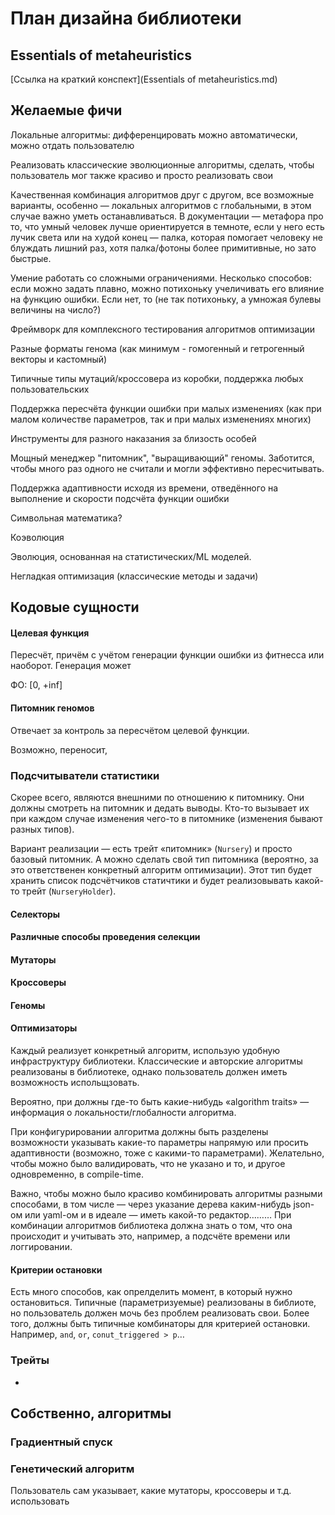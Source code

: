 # План дизайна библиотеки

## Essentials of metaheuristics

[Ссылка на краткий конспект](Essentials of metaheuristics.md)

## Желаемые фичи

Локальные алгоритмы: дифференцировать можно автоматически, можно отдать пользователю

Реализовать классические эволюционные алгоритмы, сделать, чтобы пользователь мог также красиво и просто реализовать свои

Качественная комбинация алгоритмов друг с другом, все возможные варианты, особенно — локальных алгоритмов с глобальными, в этом случае важно уметь останавливаться. В документации — метафора про то, что умный человек лучше ориентируется в темноте, если у него есть  лучик света или на худой конец — палка, которая помогает человеку не блуждать лишний раз, хотя палка/фотоны более примитивные, но зато быстрые.

Умение работать со сложными ограничениями. Несколько способов: если можно задать плавно, можно потихоньку учеличивать его влияние на функцию ошибки. Если нет, то (не так потихоньку, а умножая булевы величины на число?)

Фреймворк для к*о*мплексного тестирования алгоритмов оптимизации

Разные форматы генома (как минимум - гомогенный и гетрогенный векторы и кастомный)

Типичные типы мутаций/кроссовера из коробки, поддержка любых пользовательских

Поддержка пересчёта функции ошибки при малых изменениях (как при малом количестве параметров, так и при малых изменениях многих)

Инструменты для разного наказания за близость особей

Мощный менеджер "питомник", "выращивающий" геномы. Заботится, чтобы много раз одного не считали и могли эффективно пересчитывать. 

Поддержка адаптивности исходя из времени, отведённого на выполнение и скорости подсчёта функции ошибки

Символьная математика?

Коэволюция

Эволюция, основанная на статистических/ML моделей. 

Негладкая оптимизация (классические методы и задачи)

## Кодовые сущности

#### Целевая функция

Пересчёт, причём с учётом генерации функции ошибки из фитнесса или наоборот. Генерация может

ФО: [0, +inf] 

#### Питомник геномов

Отвечает за контроль за пересчётом целевой функции.

Возможно, переносит, 

### Подсчитыватели статистики

Скорее всего, являются внешними по отношению к питомнику. Они должны смотреть на питомник и дедать выводы. Кто-то вызывает их при каждом случае изменения чего-то в питомнике (изменения бывают разных типов).

Вариант реализации — есть трейт «питомник» (```Nursery```) и просто базовый питомник. А можно сделать свой тип питомника (вероятно, за это ответственен конкретный алгоритм оптимизации). Этот тип будет хранить список подсчётчиков статичтики и будет реализовывать какой-то трейт (```NurseryHolder```).

#### Селекторы

#### Различные способы проведения селекции

#### Мутаторы

#### Кроссоверы

#### Геномы

#### Оптимизаторы

Каждый реализует конкретный алгоритм, использую удобную инфраструктуру библиотеки. Классические и авторские алгоритмы реализованы в библиотеке, однако пользователь должен иметь возможность испольщзовать.

Вероятно, при должны где-то быть какие-нибудь «algorithm traits» — информация о локальности/глобалности алгоритма.

При конфигурировании алгоритма должны быть разделены возможности указывать какие-то параметры напрямую или просить адаптивности (возможно, тоже  с какими-то параметрами). Желательно, чтобы можно было валидировать, что не указано и то, и другое одновременно, в compile-time.

Важно, чтобы можно было красиво комбинировать алгоритмы разными способами, в том числе — через указание дерева каким-нибудь json-ом или yaml-ом и в идеале — иметь какой-то редактор……… При комбинации алгоритмов библиотека должна знать о том, что она происходит и учитывать это, например, а подсчёте времени или логгировании.

#### Критерии остановки

Есть много способов, как опрелделить момент, в который нужно остановиться. Типичные (параметризуемые) реализованы в библиоте, но пользователь должен мочь без проблем реализовать свои. Более того, должны быть типичные комбинаторы для критерией остановки. Например, `and`, `or`, `conut_triggered > p`…

### Трейты

- 



## Собственно, алгоритмы

### Градиентный спуск



### Генетический алгоритм

Пользователь сам указывает, какие мутаторы, кроссоверы и т.д. использовать